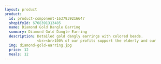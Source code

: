 ```yaml
---
layout: product
product:
  id: product-component-1637939216647
  shopifyId: 6708391313485
  name: Diamond Gold Dangle Earring
  summary: Diamond Gold Dangle Earring
  description: Detailed gold dangly earrings with colored beads. 
               <br><br>100% of our profits support the elderly and our programs at Cosechando Felicidad Inc. including our feeding program for the elderly."
  img: diamond-gold-earring.jpg
  price: 12
  meals: 12
---
```

